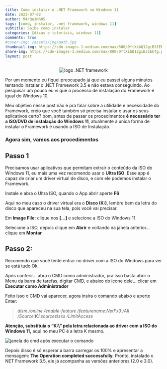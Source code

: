 ```yaml
---
title: Como instalar o .NET Framework no Windows 11
date: 2023-07-02
author: M4rQu1Nh0S
tags: [como, instalar, .net framework, windows 11]
subtitle: Saiba como instalar
categories: [dicas e tutoriais, windows 11]
comments: true
#cover-img: /assets/img/path.jpg
thumbnail-img: https://cdn-images-1.medium.com/max/800/0*tXibQ12giB31EbTg.png
share-img: https://cdn-images-1.medium.com/max/800/0*tXibQ12giB31EbTg.png
layout: post
---
```


<p align='center'><img alt='logo .NET framework' src="https://cdn-images-1.medium.com/max/800/0*tXibQ12giB31EbTg.png"/></p>
Por um momento eu fiquei preocupado já que eu passei alguns minutos tentando instalar o .NET Framework 3.5 e não estava conseguindo. Ao pesquisar um pouco eu vi que o processo de instalação do Framework é igual do Windows 10.

Meu objetivo nesse post não é pra falar sobre a utilidade e necessidade do Framework, creio que você também só precisa instalar e usar os seus aplicativos certo? bom, antes de passar os procedimentos **é necessário ter a ISO/DVD de instalação do Windows 11**, atualmente a unica forma de instalar o Framework é usando a ISO de Instalação.

### Agora sim, vamos aos procedimentos

## Passo 1

Precisamos usar aplicativos que permitam extrair o conteúdo da ISO do Windows 11, eu mais uma vez recomendo usar o **Ultra ISO**. Esse app é capaz de criar um driver virtual de disco, e com ele podemos instalar o Framework.

Instale e abra o Ultra ISO, quando o App abrir aperte **F6**

Aqui no meu caso o driver virtual era o **Disco (K:)**, lembre bem da letra do disco que apareceu na sua tela, pois você vai precisar.

Em **Image File:** clique nos **[…]** e selecione a ISO do Windows 11.

Selecione a ISO, depois clique em **Abrir** e voltando na janela anterior… clique em **Montar**

## Passo 2:

Recomendo que você tente entrar no driver com a ISO do Windows para ver se está tudo Ok.

Após conferir… abra o CMD como administrador, pra isso basta abrir o Menu da barra de tarefas, digitar CMD, e abaixo do icone dele… clicar em **Executar como Administrador**

Feito isso o CMD vai aparecer, agora insira o comando abaixo e aperte Enter:

> _dism /online /enable-feature /featurename:NetFx3 /All /Source:_**_K_**_:\sources\sxs /LimitAccess_

**Atenção, substituia o “K:\” pela letra relacionada ao driver com a ISO do Windows 11,** aqui no meu PC é a letra K mesmo.

![janela do cmd após executar o comando](https://cdn-images-1.medium.com/max/800/1*pUb_5hbuhcHATtcNIP84Rw.png)

Depois disso é só esperar a barra carregar os 100% e apresentar a mensagem: **The Operation completed successfully.** Pronto, instalado o NET Framework 3.5, ele já acompanha as versões anteriores (2.0 e 3.0).
